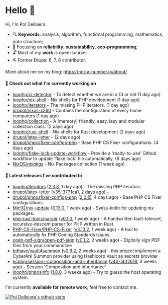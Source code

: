 # Hello 👋

Hi, I'm Pol Dellaiera.

- 🔍 **Keywords**: analysis, algorithm, functional programming, mathematics, data structure;
- 🎯 Focusing on **reliability**, **sustainability**, **eco-programming**;
- 🔓 Most of my **work** is open-source;
- ⛏️ Former Drupal 6, 7, 8 contributor.

More about me on my blog: https://not-a-number.io/about/

#### 👷 Check out what I'm currently working on

- [loophp/ci-detector](https://github.com/loophp/ci-detector) - To detect whether we are in a CI or not (1 day ago)
- [loophp/nix-shell](https://github.com/loophp/nix-shell) - Nix shells for PHP development (1 day ago)
- [loophp/iterators](https://github.com/loophp/iterators) - The missing PHP iterators. (1 day ago)
- [drupol/nixos-x260](https://github.com/drupol/nixos-x260) - Contains the configuration of every home computers (1 day ago)
- [loophp/collection](https://github.com/loophp/collection) - A (memory) friendly, easy, lazy and modular collection class. (2 days ago)
- [loophp/rust-shell](https://github.com/loophp/rust-shell) - Nix shells for Rust development (2 days ago)
- [drupol/latex-letter](https://github.com/drupol/latex-letter) -  (2 days ago)
- [drupol/phpcsfixer-configs-php](https://github.com/drupol/phpcsfixer-configs-php) - Base PHP CS Fixer configurations. (4 days ago)
- [loophp/flake-lock-update-workflow](https://github.com/loophp/flake-lock-update-workflow) - Provide a &#39;ready-to-use&#39; Github workflow to update &#39;flake.lock&#39; file automatically. (6 days ago)
- [NixOS/nixpkgs](https://github.com/NixOS/nixpkgs) - Nix Packages collection (1 week ago)

#### 🔭 Latest releases I've contributed to

- [loophp/iterators](https://github.com/loophp/iterators) ([2.3.3](https://github.com/loophp/iterators/releases/tag/2.3.3), 1 day ago) - The missing PHP iterators.
- [drupol/latex-letter](https://github.com/drupol/latex-letter) ([v35-3771ca1](https://github.com/drupol/latex-letter/releases/tag/v35-3771ca1), 2 days ago) - 
- [drupol/phpcsfixer-configs-php](https://github.com/drupol/phpcsfixer-configs-php) ([2.0.15](https://github.com/drupol/phpcsfixer-configs-php/releases/tag/2.0.15), 4 days ago) - Base PHP CS Fixer configurations.
- [Mic92/nix-update](https://github.com/Mic92/nix-update) ([0.13.0](https://github.com/Mic92/nix-update/releases/tag/0.13.0), 1 week ago) - Swiss-knife for updating nix packages.
- [php-rust-tools/parser](https://github.com/php-rust-tools/parser) ([v0.1.0](https://github.com/php-rust-tools/parser/releases/tag/v0.1.0), 1 week ago) - A handwritten fault-tolerant, recursive-descent parser for PHP written in Rust.
- [PHP-CS-Fixer/PHP-CS-Fixer](https://github.com/PHP-CS-Fixer/PHP-CS-Fixer) ([v3.13.2](https://github.com/PHP-CS-Fixer/PHP-CS-Fixer/releases/tag/v3.13.2), 1 week ago) - A tool to automatically fix PHP Coding Standards issues
- [open-pdf-sign/open-pdf-sign](https://github.com/open-pdf-sign/open-pdf-sign) ([v0.1.2](https://github.com/open-pdf-sign/open-pdf-sign/releases/tag/v0.1.2), 2 weeks ago) - Digitally sign PDF files from your commandline
- [bdhave/vault4summon](https://github.com/bdhave/vault4summon) ([v0.9.2](https://github.com/bdhave/vault4summon/releases/tag/v0.9.2), 2 weeks ago) - this project implement a CyberArk Summon provider using Hashicorp Vault as secrets provider
- [ecphp/session--composition-and-inheritance](https://github.com/ecphp/session--composition-and-inheritance) ([v40-5bf2618](https://github.com/ecphp/session--composition-and-inheritance/releases/tag/v40-5bf2618), 3 weeks ago) - Session &#39;Composition and inheritance&#39;
- [loophp/phposinfo](https://github.com/loophp/phposinfo) ([1.8.0](https://github.com/loophp/phposinfo/releases/tag/1.8.0), 3 weeks ago) - Try to guess the host operating system.

I'm currently **available for remote work**, feel free to contact me.

[![Pol Dellaiera's github stats](https://github-readme-stats.vercel.app/api?username=drupol&count_private=true&show_icons=true)](https://github.com/drupol)
